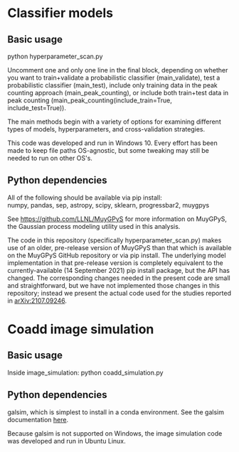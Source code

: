# Classifier models
## Basic usage
python hyperparameter_scan.py

Uncomment one and only one line in the final block, depending on whether you want to train+validate a probabilistic classifier (main_validate), test a probabilistic classifier (main_test), include only training data in the peak counting approach (main_peak_counting), or include both train+test data in peak counting (main_peak_counting(include_train=True, include_test=True)).

The main methods begin with a variety of options for examining different types of models, hyperparameters, and cross-validation strategies.

This code was developed and run in Windows 10. Every effort has been made to keep file paths OS-agnostic, but some tweaking may still be needed to run on other OS's.

## Python dependencies
All of the following should be available via pip install:  
numpy, pandas, sep, astropy, scipy, sklearn, progressbar2, muygpys

See https://github.com/LLNL/MuyGPyS for more information on MuyGPyS, the Gaussian process modeling utility used in this analysis.

The code in this repository (specifically hyperparameter_scan.py) makes use of an older, pre-release version of MuyGPyS than that which is available on the MuyGPyS GitHub repository or via pip install. The underlying model implementation in that pre-release version is completely equivalent to the currently-available (14 September 2021) pip install package, but the API has changed. The corresponding changes needed in the present code are small and straightforward, but we have not implemented those changes in this repository; instead we present the actual code used for the studies reported in [arXiv:2107.09246](https://arxiv.org/abs/2107.09246).

# Coadd image simulation
## Basic usage
Inside image_simulation:
python coadd_simulation.py

## Python dependencies
galsim, which is simplest to install in a conda environment. See the galsim documentation [here](http://galsim-developers.github.io/GalSim/_build/html/index.html).

Because galsim is not supported on Windows, the image simulation code was developed and run in Ubuntu Linux.
